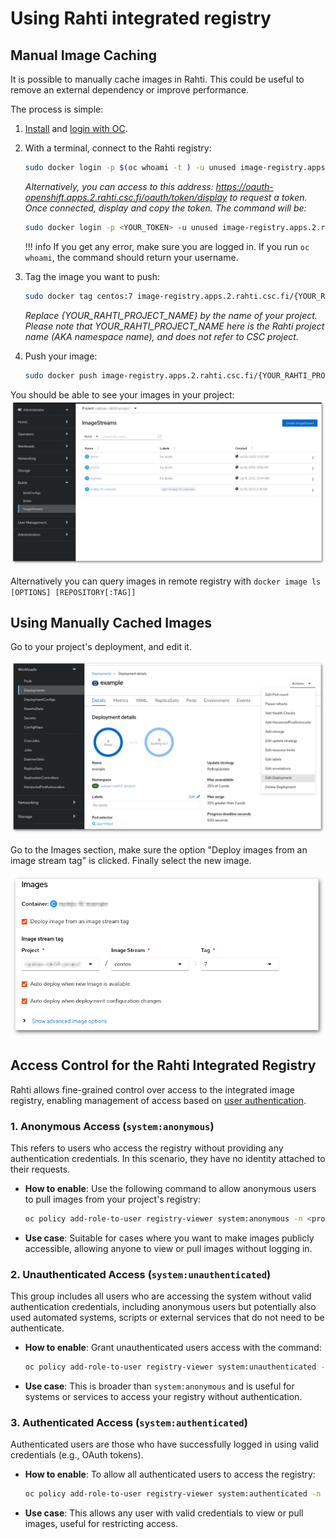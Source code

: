 # Using Rahti integrated registry

## Manual Image Caching

It is possible to manually cache images in Rahti. This could be useful to remove
an external dependency or improve performance.

The process is simple:

1. [Install](../usage/cli.md#how-to-install-the-oc-tool) and [login with OC](../usage/cli.md#how-to-login-with-oc).

1. With a terminal, connect to the Rahti registry:
    ```sh
    sudo docker login -p $(oc whoami -t ) -u unused image-registry.apps.2.rahti.csc.fi
    ```

    _Alternatively, you can access to this address: <https://oauth-openshift.apps.2.rahti.csc.fi/oauth/token/display> to request
    a token. Once connected, display and copy the token. The command will be:_

    ```sh
    sudo docker login -p <YOUR_TOKEN> -u unused image-registry.apps.2.rahti.csc.fi
    ```

    !!! info
        If you get any error, make sure you are logged in. If you run `oc whoami`, the command should return your username.

2. Tag the image you want to push:
   ```sh
   sudo docker tag centos:7 image-registry.apps.2.rahti.csc.fi/{YOUR_RAHTI_PROJECT_NAME}/centos:<tag>
   ```
   _Replace {YOUR_RAHTI_PROJECT_NAME} by the name of your project._
   _Please note that YOUR_RAHTI_PROJECT_NAME here is the Rahti project name (AKA namespace name), and does not refer to CSC project._

4. Push your image:
   ```sh
   sudo docker push image-registry.apps.2.rahti.csc.fi/{YOUR_RAHTI_PROJECT_NAME}/centos:<tag>
   ```

You should be able to see your images in your project:
![Image Streams](../../img/image_streams_rahti4.png)

Alternatively you can query images in remote registry with `docker image ls [OPTIONS] [REPOSITORY[:TAG]]`

## Using Manually Cached Images

Go to your project's deployment, and edit it.

![Edit deployment](../../img/edit_deployment.png)

Go to the Images section, make sure the option "Deploy images from an image stream tag" is clicked.
Finally select the new image.

![Use cached image](../../img/use_cached_image.png)

## Access Control for the Rahti Integrated Registry

Rahti allows fine-grained control over access to the integrated image registry, enabling management of access based on [user authentication](https://docs.openshift.com/container-platform/4.15/authentication/understanding-authentication.html).

### 1. **Anonymous Access** (`system:anonymous`)

This refers to users who access the registry without providing any authentication credentials. In this scenario, they have no identity attached to their requests.

- **How to enable**: Use the following command to allow anonymous users to pull images from your project's registry:
  ```bash
  oc policy add-role-to-user registry-viewer system:anonymous -n <project>
  ```
- **Use case**: Suitable for cases where you want to make images publicly accessible, allowing anyone to view or pull images without logging in.

### 2. **Unauthenticated Access** (`system:unauthenticated`)

This group includes all users who are accessing the system without valid authentication credentials, including anonymous users but potentially also used automated systems, scripts or external services  that do not need to be authenticate.

- **How to enable**: Grant unauthenticated users access with the command:
  ```bash
  oc policy add-role-to-user registry-viewer system:unauthenticated -n <project>
  ```
- **Use case**: This is broader than `system:anonymous` and is useful for systems or services to access your registry without authentication.

### 3. **Authenticated Access** (`system:authenticated`)

Authenticated users are those who have successfully logged in using valid credentials (e.g., OAuth tokens).

- **How to enable**: To allow all authenticated users to access the registry:
  ```bash
  oc policy add-role-to-user registry-viewer system:authenticated -n <project>
  ```
- **Use case**: This allows any user with valid credentials to view or pull images, useful for restricting access.

